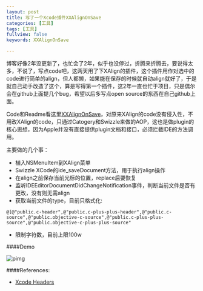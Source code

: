 ```yaml
---
layout: post
title: 写了一个Xcode插件XXAlignOnSave
categories: [工具]
tags: [工具]
fullview: false
keywords: XXAlignOnSave

---
```


博客好像2年没更新了，也忙会了2年，似乎也没停过，折腾来折腾去，要说得太多，不说了，写点code吧，这两天用了下XAlign的插件，这个插件用作对选中的code进行简单的align，但人都懒，如果能在保存的时候就自动align就好了，于是就自己动手改造了这个，算是写得第一个插件，这2年一直也忙于项目，只是偶尔会在github上面提几个bug，希望以后多写点open source的东西在自己github上面。

Code和Readme看这里[XXAlignOnSave](https://github.com/yangjunsss/XXAlignOnSave)，对原来XAlign的code没有侵入性，不用改XAlign的code，只通过Catogery和Swizzle来做的AOP，这也是做plugin的核心思想，因为Apple并没有直接提供plugin文档和接口，必须拦截IDE的方法调用。

主要做的几个事：

* 植入NSMenuItem到XAlign菜单
* Swizzle XCode的ide_saveDocument方法，用于执行align操作
* 在align之前保存当前光标的位置，replace后要恢复
* 监听IDEEditorDocumentDidChangeNotification事件，判断当前文件是否有更改，没有则无需align
* 获取当前文件的type，目前只格式化:

```
@[@"public.c-header",@"public.c-plus-plus-header",@"public.c-source",@"public.objective-c-source",@"public.c-plus-plus-source",@"public.objective-c-plus-plus-source"
```
 * 限制字符数，目前上限100w

####Demo

![pimg](http://yangjunsss.github.io/assets/media/assets/media/d17c7a5bb3aaa707c347fc08f90de58e.gif)

####References:

 * [Xcode Headers](https://github.com/luisobo/Xcode-RuntimeHeaders)